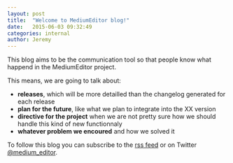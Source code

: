 ```yaml
---
layout: post
title:  "Welcome to MediumEditor blog!"
date:   2015-06-03 09:32:49
categories: internal
author: Jeremy
---
```

This blog aims to be the communication tool so that people know what happend in the MediumEditor project.

This means, we are going to talk about:

 - **releases**, which will be more detailled than the changelog generated for each release
 - **plan for the future**, like what we plan to integrate into the XX version
 - **directive for the project** when we are not pretty sure how we should handle this kind of new functionnaly
 - **whatever problem we encoured** and how we solved it

To follow this blog you can subscribe to the [rss feed](/feed.xml) or on Twitter [@medium_editor](https://twitter.com/medium_editor).

